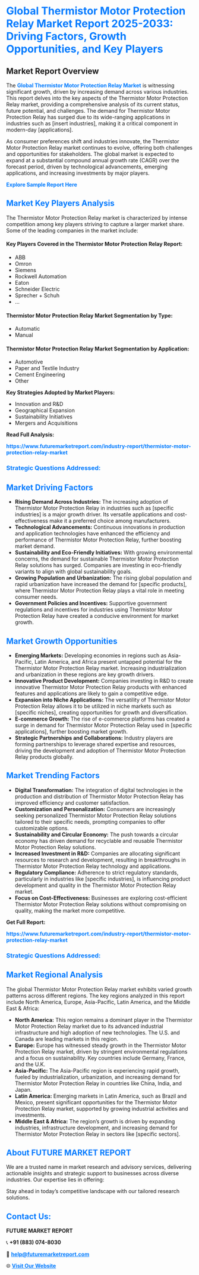 <h1 style="color: #007BFF;">Global Thermistor Motor Protection Relay Market Report 2025-2033: Driving Factors, Growth Opportunities, and Key Players</h1>

<section id="overview">
<h2>Market Report Overview</h2>
<p>The <a href="https://www.futuremarketreport.com/industry-report/thermistor-motor-protection-relay-market" style="color: #007BFF; text-decoration: none;"><strong>Global Thermistor Motor Protection Relay Market</strong></a> is witnessing significant growth, driven by increasing demand across various industries. This report delves into the key aspects of the Thermistor Motor Protection Relay market, providing a comprehensive analysis of its current status, future potential, and challenges. The demand for Thermistor Motor Protection Relay has surged due to its wide-ranging applications in industries such as [insert industries], making it a critical component in modern-day [applications].</p>
<p>As consumer preferences shift and industries innovate, the Thermistor Motor Protection Relay market continues to evolve, offering both challenges and opportunities for stakeholders. The global market is expected to expand at a substantial compound annual growth rate (CAGR) over the forecast period, driven by technological advancements, emerging applications, and increasing investments by major players.</p>
</section>

<section id="overview">
<p><a href="https://www.futuremarketreport.com/request-sample/reportId=98057" style="color: #007BFF; text-decoration: none;"><strong>Explore Sample Report Here</strong></a></p>
</section>

<section id="key-players">
<h2 style="color: #007BFF;">Market Key Players Analysis</h2>
<p>The Thermistor Motor Protection Relay market is characterized by intense competition among key players striving to capture a larger market share. Some of the leading companies in the market include:</p>
<h4>Key Players Covered in the Thermistor Motor Protection Relay Report:</h4>
<ul><li>ABB</li><li>Omron</li><li>Siemens</li><li>Rockwell Automation</li><li>Eaton</li><li>Schneider Electric</li><li>Sprecher + Schuh</li><li>...</li></ul>
<h4>Thermistor Motor Protection Relay Market Segmentation by Type:</h4>
<ul><li>Automatic</li><li>Manual</li></ul>

<h4>Thermistor Motor Protection Relay Market Segmentation by Application:</h4>
<ul><li>Automotive</li><li>Paper and Textile Industry</li><li>Cement Engineering</li><li>Other</li></ul>
<p><strong>Key Strategies Adopted by Market Players:</strong></p>
<ul>
<li>Innovation and R&D</li>
<li>Geographical Expansion</li>
<li>Sustainability Initiatives</li>
<li>Mergers and Acquisitions</li>
</ul>
</section>

<section>
<p><strong>Read Full Analysis: </strong></p><a href="https://www.futuremarketreport.com/industry-report/thermistor-motor-protection-relay-market" style="color: #007BFF; text-decoration: none;"><strong>https://www.futuremarketreport.com/industry-report/thermistor-motor-protection-relay-market</strong></a>
<h3 style="color: #007BFF;">Strategic Questions Addressed:</h3>
</section>

<section id="driving-factors">
<h2 style="color: #007BFF;">Market Driving Factors</h2>
<ul>
<li><strong>Rising Demand Across Industries:</strong> The increasing adoption of Thermistor Motor Protection Relay in industries such as [specific industries] is a major growth driver. Its versatile applications and cost-effectiveness make it a preferred choice among manufacturers.</li>
<li><strong>Technological Advancements:</strong> Continuous innovations in production and application technologies have enhanced the efficiency and performance of Thermistor Motor Protection Relay, further boosting market demand.</li>
<li><strong>Sustainability and Eco-Friendly Initiatives:</strong> With growing environmental concerns, the demand for sustainable Thermistor Motor Protection Relay solutions has surged. Companies are investing in eco-friendly variants to align with global sustainability goals.</li>
<li><strong>Growing Population and Urbanization:</strong> The rising global population and rapid urbanization have increased the demand for [specific products], where Thermistor Motor Protection Relay plays a vital role in meeting consumer needs.</li>
<li><strong>Government Policies and Incentives:</strong> Supportive government regulations and incentives for industries using Thermistor Motor Protection Relay have created a conducive environment for market growth.</li>
</ul>
</section>

<section id="growth-opportunities">
<h2 style="color: #007BFF;">Market Growth Opportunities</h2>
<ul>
<li><strong>Emerging Markets:</strong> Developing economies in regions such as Asia-Pacific, Latin America, and Africa present untapped potential for the Thermistor Motor Protection Relay market. Increasing industrialization and urbanization in these regions are key growth drivers.</li>
<li><strong>Innovative Product Development:</strong> Companies investing in R&D to create innovative Thermistor Motor Protection Relay products with enhanced features and applications are likely to gain a competitive edge.</li>
<li><strong>Expansion into Niche Applications:</strong> The versatility of Thermistor Motor Protection Relay allows it to be utilized in niche markets such as [specific niches], creating opportunities for growth and diversification.</li>
<li><strong>E-commerce Growth:</strong> The rise of e-commerce platforms has created a surge in demand for Thermistor Motor Protection Relay used in [specific applications], further boosting market growth.</li>
<li><strong>Strategic Partnerships and Collaborations:</strong> Industry players are forming partnerships to leverage shared expertise and resources, driving the development and adoption of Thermistor Motor Protection Relay products globally.</li>
</ul>
</section>

<section id="trending-factors">
<h2 style="color: #007BFF;">Market Trending Factors</h2>
<ul>
<li><strong>Digital Transformation:</strong> The integration of digital technologies in the production and distribution of Thermistor Motor Protection Relay has improved efficiency and customer satisfaction.</li>
<li><strong>Customization and Personalization:</strong> Consumers are increasingly seeking personalized Thermistor Motor Protection Relay solutions tailored to their specific needs, prompting companies to offer customizable options.</li>
<li><strong>Sustainability and Circular Economy:</strong> The push towards a circular economy has driven demand for recyclable and reusable Thermistor Motor Protection Relay solutions.</li>
<li><strong>Increased Investment in R&D:</strong> Companies are allocating significant resources to research and development, resulting in breakthroughs in Thermistor Motor Protection Relay technology and applications.</li>
<li><strong>Regulatory Compliance:</strong> Adherence to strict regulatory standards, particularly in industries like [specific industries], is influencing product development and quality in the Thermistor Motor Protection Relay market.</li>
<li><strong>Focus on Cost-Effectiveness:</strong> Businesses are exploring cost-efficient Thermistor Motor Protection Relay solutions without compromising on quality, making the market more competitive.</li>
</ul>
</section>

<section>
<p><strong>Get Full Report: </strong></p><a href="https://www.futuremarketreport.com/industry-report/thermistor-motor-protection-relay-market" style="color: #007BFF; text-decoration: none;"><strong>https://www.futuremarketreport.com/industry-report/thermistor-motor-protection-relay-market</strong></a>
<h3 style="color: #007BFF;">Strategic Questions Addressed:</h3>
</section>


<section id="regional-analysis">
<h2 style="color: #007BFF;">Market Regional Analysis</h2>
<p>The global Thermistor Motor Protection Relay market exhibits varied growth patterns across different regions. The key regions analyzed in this report include North America, Europe, Asia-Pacific, Latin America, and the Middle East & Africa:</p>
<ul>
<li><strong>North America:</strong> This region remains a dominant player in the Thermistor Motor Protection Relay market due to its advanced industrial infrastructure and high adoption of new technologies. The U.S. and Canada are leading markets in this region.</li>
<li><strong>Europe:</strong> Europe has witnessed steady growth in the Thermistor Motor Protection Relay market, driven by stringent environmental regulations and a focus on sustainability. Key countries include Germany, France, and the U.K.</li>
<li><strong>Asia-Pacific:</strong> The Asia-Pacific region is experiencing rapid growth, fueled by industrialization, urbanization, and increasing demand for Thermistor Motor Protection Relay in countries like China, India, and Japan.</li>
<li><strong>Latin America:</strong> Emerging markets in Latin America, such as Brazil and Mexico, present significant opportunities for the Thermistor Motor Protection Relay market, supported by growing industrial activities and investments.</li>
<li><strong>Middle East & Africa:</strong> The region’s growth is driven by expanding industries, infrastructure development, and increasing demand for Thermistor Motor Protection Relay in sectors like [specific sectors].</li>
</ul>
</section>

<footer>
<h2 style="color: #007BFF;">About FUTURE MARKET REPORT</h2>
<p>We are a trusted name in market research and advisory services, delivering actionable insights and strategic support to businesses across diverse industries. Our expertise lies in offering:</p>

<p>Stay ahead in today’s competitive landscape with our tailored research solutions.</p>

<h2 style="color: #007BFF;">Contact Us:</h2>
<p><strong>FUTURE MARKET REPORT</strong></p>
<p>📞 <strong>+91 (883) 074-8030</strong></p>
<p>📧 <strong><a href="mailto:help@futuremarketreport.com" style="color: #007BFF;">help@futuremarketreport.com</a></strong></p>
<p>🌐 <strong><a href="https://www.futuremarketreport.com/" style="color: #007BFF;">Visit Our Website</a></strong></p>
</footer>